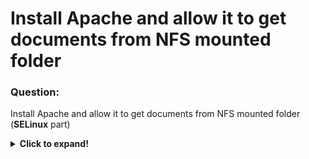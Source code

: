# Install Apache and allow it to get documents from NFS mounted folder 

### Question:
Install Apache and allow it to get documents from NFS mounted folder (**SELinux** part)

<details>
  <summary><b>Click to expand!</b></summary>
       
### Answer:

* First step is to install **Apache** using **YUM**. It does not require special treatment - just type the command ***yum install -y httpd***
* Always when installing service/software which interacts with network **it is crucial** to keep in mind configuring firewall to enable incoming
connections for this service. Therefore the commands used:

```
# notice the '-permament' option (in order to save rule to survive during reboots)
firewall-cmd –permanent –add-service=http
firewall-cmd –reload
```

* Besides firewall configuration for network-interacting services for all services being installed in the system remember to enable it (to autostart after reboot)
and also starting it up right after the installation (services usually does not autostart as a part of installation process):

```
systemctl enable httpd
systemctl start httpd
```

* **SELinux** at the end of the exam should be enabled and set to **enforcing** mode. Therefore always pay attention to this aspect of system
configuration. The usual problem for using **SELinux** is to find out what **rule** should be used. 

One easy way to tell which SELinux related configuration has to be done, is through sealert command. This command is used to diagnose SELinux 
denials and attempts to provide user friendly explanations for a SELinux denial  and  recommendations for how one might adjust the system to 
prevent the denial in the future.
       
So use this command to analyze Selinux denials log /var/log/audit/audit.log
```
sealert -a /var/log/audit/audit.log
```

The output suggest to adjust the following boolean setting:

```
*****  Plugin catchall_boolean (47.5 confidence) suggests   ******************

If you want to allow httpd to use nfs
Then you must tell SELinux about this by enabling the 'httpd_use_nfs' boolean.

Do
setsebool -P httpd_use_nfs 1
Or, for persistant after reboot,
semanage boolean --on --modify httpd_use_nfs
```

After executing setsebool -P httpd_use_nfs 1 Apache will be allowed to get documents from NFS mounted folder 



### Additional comment:

**Apache** knowledge is not in the requirements for the exam. However it is very popular server and also serves additional purposes here - 
it gives an opportunity to use **yum**, configure **firewall** with **systemd service** and finally configure **SELinux**.
<br />

</details>
